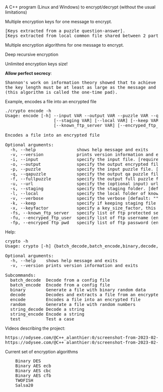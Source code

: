 A C++ program (Linux and Windows) to encrypt/decrypt (without the usual limitations)

Multiple encryption keys for one message to encrypt.
<pre>
[Keys extracted from a puzzle question-answer].
[Keys extracted from local common file shared between 2 parties, public web files, protected ftp files].
</pre>

Multiple encryption algorithms for one message to encrypt.

Deep recursive encryption

Unlimited encryption keys size!

**Allow perfect secrecy**:
<pre>
Shannon's work on information theory showed that to achieve so-called 'perfect secrecy', 
the key length must be at least as large as the message and only used once
(this algorithm is called the one-time pad). 
</pre>
 

Example, encodes a file into an encrypted file
<pre>
./crypto encode -h
Usage: encode [-h] --input VAR --output VAR --puzzle VAR --qapuzzle VAR --fullpuzzle VAR [--url VAR] 
                   [--staging VAR] [--local VAR] [--keep VAR] [--keyfactor VAR] 
                   [--known_ftp_server VAR] [--encryped_ftp_user VAR] [--encryped_ftp_pwd VAR]

Encodes a file into an encrypted file

Optional arguments:
  -h, --help              	shows help message and exits 
  -v, --version           	prints version information and exits 
  -i, --input             	specify the input file. [required]
  -o, --output            	specify the output encrypted file. [required]
  -p, --puzzle            	specify the input puzzle file. [required]
  -q, --qapuzzle          	specify the output qa puzzle file. [required]
  -f, --fullpuzzle        	specify the output full puzzle file. [required]
  -u, --url               	specify the (optional input) url list file. [default: ""]
  -s, --staging           	specify the staging folder. [default: ""]
  -l, --local             	specify the local folder of known contents. [default: ""]
  -v, --verbose           	specify the verbose [default: ""]
  -k, --keep              	specify if keeping staging file [default: ""]
  -x, --keyfactor         	specify a key_size_factor, this multiply the key size by the factor [default: "1"]
  -fs, --known_ftp_server 	specify list of ftp protected server [default: ""]
  -fu, --encryped_ftp_user	specify list of ftp username (encrypted with string_encode) [default: ""]
  -fp, --encryped_ftp_pwd 	specify list of ftp password (encrypted with string_encode) [default: ""]
</pre>

Help:
<pre>
crypto -h
Usage: crypto [-h] {batch_decode,batch_encode,binary,decode,encode,random,string_decode,string_encode,test}

Optional arguments:
  -h, --help   	shows help message and exits 
  -v, --version	prints version information and exits 

Subcommands:
  batch_decode  Decode from a config file
  batch_encode  Encode from a config file
  binary        Generate a file with binary random data
  decode        Decodes and extracts a file from an encrypted file
  encode        Encodes a file into an encrypted file
  random        Generate a file with random numbers
  string_decode Decode a string
  string_encode Encode a string
  test          Test a case
</pre>

Videos describing the project:
<pre>
https://odysee.com/@C++_alanthier:0/screenshot-from-2023-02-20-22-10-02_qpG2gyJg:c
https://odysee.com/@C++_alanthier:0/screenshot-from-2023-02-09-21-50-13_uIWWm6KM:1
</pre>

Current set of encryption algorithms
<pre>
    Binary DES
    Binary AES ecb
    Binary AES cbc
    Binary AES cfb
    TWOFISH
    Salsa20
</pre>
